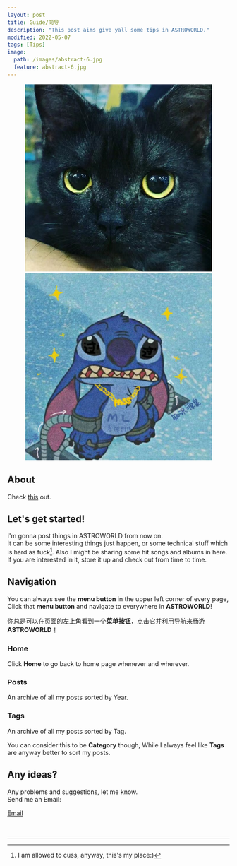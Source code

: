 ```yaml
---
layout: post
title: Guide/向导
description: "This post aims give yall some tips in ASTROWORLD."
modified: 2022-05-07
tags: [Tips]
image:
  path: /images/abstract-6.jpg
  feature: abstract-6.jpg
---
```



<figure class="half">
	<img src="/images/blackcat.jpg" alt="">
	<img src="/images/stitch.jpg" alt="">
</figure>


## About

Check [this](https://lucameng.github.io/about/) out.

## Let's get started!  

I'm gonna post things in ASTROWORLD from now on.  
It can be some interesting things just happen, or some technical stuff which is hard as fuck[^1]. Also I might be sharing some hit songs and albums in here.  
If you are interested in it, store it up and check out from time to time.  

## Navigation

You can always see the **menu button** in the upper left corner of every page, Click that **menu button** and navigate to everywhere in **ASTROWORLD**!

你总是可以在页面的左上角看到一个**菜单按钮**，点击它并利用导航来畅游**ASTROWORLD**！

### Home

Click **Home** to go back to home page whenever and wherever.

### Posts

An archive of all my posts sorted by Year.

### Tags

An archive of all my posts sorted by Tag.

You can consider this to be **Category** though, While I always feel like **Tags** are anyway better to sort my posts.

## Any ideas?
Any problems and suggestions, let me know.  
Send me an Email:  
<div markdown="0"><a href="mailto:{{luca.meng@outlook.com}}"><i class="fa fa-fw fa-envelope"></i> Email</a></div>

<br/>
<br/>

___


[^1]: I am allowed to cuss, anyway, this's my place:) 
